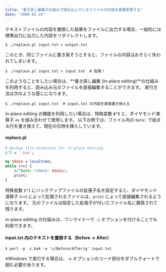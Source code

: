 ```yaml
---
title: "書き戻し編集の仕組みで読み込んでいるファイルの内容を直接変更する"
date: "2008-03-24"
---
```


テキストファイルの内容を置換した結果をファイルに出力する場合、一般的には標準出力に出力した内容をリダイレクトします。

~~~
$ ./replace.pl input.txt > output.txt
~~~

このとき、同じファイルに書き戻そうとすると、ファイルの内容はおそらく失われてしまいます。

~~~
$ ./replace.pl input.txt > input.txt  # 危険！
~~~

このようなことをしたい場合は、**書き戻し編集 (in-place editing)**の仕組みを利用すると、読み込み元のファイルを直接編集することができます。
実行方法は次のような感じになります。

~~~
$ ./replace.pl input.txt  # input.txt の内容を直接書き換える
~~~

in-place editing の機能を利用したい場合は、特殊変数 **`$^I`** と、ダイヤモンド演算子 **`<>`** を組み合わせて使用します。
以下の例では、ファイル内の `Date:` で始まる行を書き換えて、現在の日時を挿入しています。

#### replace.pl

~~~ perl
# Backup file extension for in-place editing.
$^I = '.bak';

my $date = localtime;
while (<>) {
    s/^Date:.*/Date: $date/;
    print;
}
~~~

特殊変数 `$^I` にバックアップファイルの拡張子名を設定すると、ダイヤモンド演算子 (`<>`) によって処理されるファイルは、`print` によって直接編集されるようになります。
元のファイルは指定した拡張子が付いたファイル名に置換されて残ります。

in-place editing の仕組みは、ワンライナーで `-i` オプションを付けることでも利用できます。

#### input.txt 内のテキストを置換する（Before → After）

~~~
$ perl -p -i.bak -e 's/Before/After/g' input.txt
~~~

※Windows で実行する場合は、`-e` オプションのコード部分をダブルクォートで囲む必要があります。

